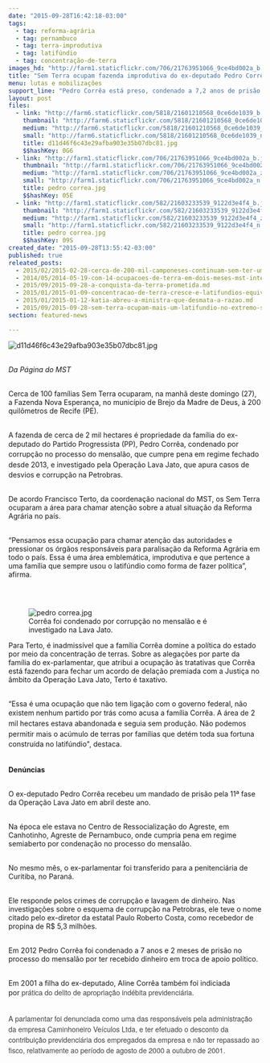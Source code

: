 ```yaml
---
date: "2015-09-28T16:42:18-03:00"
tags:
  - tag: reforma-agrária
  - tag: pernambuco
  - tag: terra-improdutiva
  - tag: latifúndio
  - tag: concentração-de-terra
images_hd: "http://farm1.staticflickr.com/706/21763951066_9ce4bd002a_b.jpg"
title: "Sem Terra ocupam fazenda improdutiva do ex-deputado Pedro Corrêa, em PE"
menu: lutas e mobilizações
support_line: "Pedro Corrêa está preso, condenado a 7,2 anos de prisão por corrupção ativa."
layout: post
files:
  - link: "http://farm6.staticflickr.com/5818/21601210568_0ce6de1039_b.jpg"
    thumbnail: "http://farm6.staticflickr.com/5818/21601210568_0ce6de1039_t.jpg"
    medium: "http://farm6.staticflickr.com/5818/21601210568_0ce6de1039_z.jpg"
    small: "http://farm6.staticflickr.com/5818/21601210568_0ce6de1039_n.jpg"
    title: d11d46f6c43e29afba903e35b07dbc81.jpg
    $$hashKey: 0G6
  - link: "http://farm1.staticflickr.com/706/21763951066_9ce4bd002a_b.jpg"
    thumbnail: "http://farm1.staticflickr.com/706/21763951066_9ce4bd002a_t.jpg"
    medium: "http://farm1.staticflickr.com/706/21763951066_9ce4bd002a_z.jpg"
    small: "http://farm1.staticflickr.com/706/21763951066_9ce4bd002a_n.jpg"
    title: pedro correa.jpg
    $$hashKey: 05E
  - link: "http://farm1.staticflickr.com/582/21603233539_9122d3e4f4_b.jpg"
    thumbnail: "http://farm1.staticflickr.com/582/21603233539_9122d3e4f4_t.jpg"
    medium: "http://farm1.staticflickr.com/582/21603233539_9122d3e4f4_z.jpg"
    small: "http://farm1.staticflickr.com/582/21603233539_9122d3e4f4_n.jpg"
    title: pedro correa.jpg
    $$hashKey: 09S
created_date: "2015-09-28T13:55:42-03:00"
published: true
releated_posts:
  - 2015/02/2015-02-28-cerca-de-200-mil-camponeses-continuam-sem-ter-uma-area-para-cultivar.md
  - 2014/05/2014-05-19-com-14-ocupacoes-de-terra-em-dois-meses-mst-intensifica-luta-em-pe.md
  - 2015/09/2015-09-28-a-conquista-da-terra-prometida.md
  - 2015/01/2015-01-09-concentracao-de-terra-cresce-e-latifundios-equivalem-a-tres-sergipe.md
  - 2015/01/2015-01-12-katia-abreu-a-ministra-que-desmata-a-razao.md
  - 2015/09/2015-09-28-sem-terra-ocupam-mais-um-latifundio-no-extremo-sul-da-bahia.md
section: featured-news

---
```

<p><img alt="d11d46f6c43e29afba903e35b07dbc81.jpg" src="http://farm6.staticflickr.com/5818/21601210568_0ce6de1039_b.jpg" /></p>

<p><br />
<em>Da P&aacute;gina do MST&nbsp;</em></p>

<p><br />
Cerca de 100 fam&iacute;lias Sem Terra ocuparam, na manh&atilde; deste domingo (27), a Fazenda Nova Esperan&ccedil;a, no munic&iacute;pio de Brejo da Madre de Deus, &agrave;&nbsp;200 quil&ocirc;metros de Recife (PE).</p>

<p><br />
A fazenda de cerca de 2 mil hectares&nbsp;&eacute; propriedade da fam&iacute;lia do ex-deputado do Partido Progressista (PP), Pedro Corr&ecirc;a, c<span style="line-height: 20.8px;">ondenado por corrup&ccedil;&atilde;o no processo do mensal&atilde;o, que cumpre pena em regime fechado desde 2013, </span>e investigado pela Opera&ccedil;&atilde;o Lava Jato, que apura casos de desvios e corrup&ccedil;&atilde;o na Petrobras.</p>

<p><br />
De acordo Francisco Terto, da coordena&ccedil;&atilde;o nacional do MST, os Sem Terra ocuparam a &aacute;rea para chamar aten&ccedil;&atilde;o sobre a atual situa&ccedil;&atilde;o da Reforma Agr&aacute;ria no pa&iacute;s.</p>

<p><br />
&ldquo;Pensamos essa ocupa&ccedil;&atilde;o para chamar aten&ccedil;&atilde;o das autoridades e pressionar os &oacute;rg&atilde;os respons&aacute;veis para paralisa&ccedil;&atilde;o da Reforma Agr&aacute;ria em todo o pa&iacute;s. Essa &eacute; uma &aacute;rea emblem&aacute;tica, improdutiva e que pertence a uma fam&iacute;lia que sempre usou o latif&uacute;ndio como forma de fazer pol&iacute;tica&rdquo;, afirma.&nbsp;</p>

<p>&nbsp;</p>

<figure class="image" style="float:right"><img alt="pedro correa.jpg" src="http://farm1.staticflickr.com/582/21603233539_9122d3e4f4_b.jpg" />
<figcaption>Corr&ecirc;a foi condenado por corrup&ccedil;&atilde;o no mensal&atilde;o e &eacute; investigado na Lava Jato.</figcaption>
</figure>

<p>Para Terto, &eacute; inadmiss&iacute;vel que a fam&iacute;lia Corr&ecirc;a domine a pol&iacute;tica do estado por meio da concentra&ccedil;&atilde;o de terras. Sobre as alega&ccedil;&otilde;es por parte da fam&iacute;lia do ex-parlamentar, que atribui a ocupa&ccedil;&atilde;o &agrave;s tratativas que Corr&ecirc;a est&aacute; fazendo para fechar um acordo de dela&ccedil;&atilde;o premiada com a Justi&ccedil;a no &acirc;mbito da Opera&ccedil;&atilde;o Lava Jato, Terto &eacute; taxativo.</p>

<p><br />
&ldquo;Essa &eacute;&nbsp;uma ocupa&ccedil;&atilde;o que n&atilde;o tem liga&ccedil;&atilde;o com o governo federal, n&atilde;o existem nenhum partido por tr&aacute;s como acusa a fam&iacute;lia Corr&ecirc;a.&nbsp;<span style="line-height: 20.8px;">A &aacute;rea de 2 mil hectares estava abandonada e seguia sem produ&ccedil;&atilde;o. N&atilde;o podemos permitir mais o ac&uacute;mulo de terras por fam&iacute;lias que det&eacute;m toda sua fortuna constru&iacute;da no latif&uacute;ndio&quot;</span>, destaca.&nbsp;</p>

<p><br />
<strong>Den&uacute;ncias&nbsp;</strong></p>

<p><br />
O ex-deputado Pedro Corr&ecirc;a recebeu um mandado de pris&atilde;o pela 11&ordf; fase da Opera&ccedil;&atilde;o Lava Jato em abril deste ano.&nbsp;</p>

<p><br />
Na &eacute;poca ele estava no Centro de Ressocializa&ccedil;&atilde;o do Agreste, em Canhotinho, Agreste de Pernambuco, onde cumpria pena em regime semiaberto por condena&ccedil;&atilde;o no processo do mensal&atilde;o.</p>

<p><br />
No mesmo m&ecirc;s, o ex-parlamentar foi transferido para a penitenci&aacute;ria de Curitiba, no Paran&aacute;.&nbsp;</p>

<p><br />
Ele responde pelos crimes de corrup&ccedil;&atilde;o e lavagem de dinheiro. Nas investiga&ccedil;&otilde;es sobre o esquema de&nbsp;corrup&ccedil;&atilde;o na Petrobras, ele teve o nome citado pelo ex-diretor da estatal Paulo Roberto Costa, como recebedor de propina de R$ 5,3 milh&otilde;es.</p>

<p><br />
Em 2012 Pedro Corr&ecirc;a foi condenado a 7 anos e 2 meses de pris&atilde;o no processo do mensal&atilde;o por ter recebido dinheiro em troca de apoio pol&iacute;tico.&nbsp;</p>

<p><br />
Em 2001 a&nbsp;filha do ex-deputado, Aline Corr&ecirc;a tamb&eacute;m foi indiciada por&nbsp;<span style="color: rgb(64, 64, 64); font-family: 'Helvetica Neue', Helvetica, Arial, sans-serif; line-height: 21px;">pr&aacute;tica do delito de apropria&ccedil;&atilde;o ind&eacute;bita previdenci&aacute;ria.</span></p>

<p><br />
<span style="color: rgb(64, 64, 64); font-family: 'Helvetica Neue', Helvetica, Arial, sans-serif; line-height: 21px;">A parlamentar foi&nbsp;denunciada como uma das respons&aacute;veis pela administra&ccedil;&atilde;o da empresa Caminhoneiro Ve&iacute;culos Ltda, e ter&nbsp;efetuado o desconto da contribui&ccedil;&atilde;o previdenci&aacute;ria dos empregados da empresa e n&atilde;o&nbsp;ter&nbsp;repassado ao fisco, relativamente ao per&iacute;odo de agosto de 2000 a outubro de 2001.</span></p>
